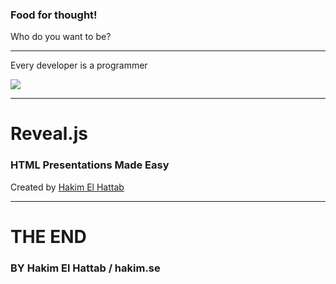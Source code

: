 ### Food for thought!

Who do you want to be?

---

Every developer is a programmer

![](rhaeckl.github.io/images/100002010000036F0000036F56B59D3271F0FCE0.png)

---

# Reveal.js
### HTML Presentations Made Easy

Created by [Hakim El Hattab][hakim]

---

# THE END
### BY Hakim El Hattab / hakim.se

[hakim]: http://hakim.se